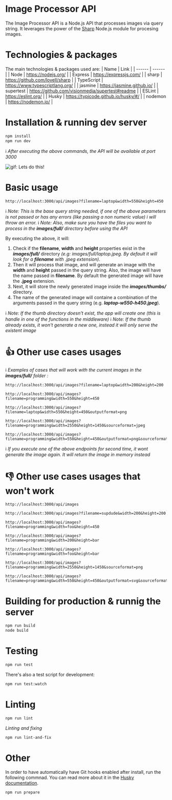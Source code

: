 # Image Processor API
The Image Processor API is a Node.js API that processes images via query string. It leverages the power of the [Sharp](https://github.com/lovell/sharp) Node.js module for procesing images.

# Technologies & packages
The main technologies & packages used are:
| Name | Link |
| ------ | ------ |
| Node | https://nodejs.org/ |
| Express | https://expressjs.com/ |
| sharp | https://github.com/lovell/sharp |
| TypeScript | https://www.typescriptlang.org/ |
| jasmine | https://jasmine.github.io/ |
| supertest | https://github.com/visionmedia/supertest#readme |
| ESLint | https://eslint.org/ |
| Husky | https://typicode.github.io/husky/#/ |
| nodemon | https://nodemon.io/ |

# Installation & running dev server
```sh
npm install
npm run dev
```
ℹ️ _After executing the above commands, the API will be available at port 3000_

![gif: Lets do this!](https://media.giphy.com/media/BpGWitbFZflfSUYuZ9/giphy.gif)

# Basic usage
```
http://localhost:3000/api/images?filename=laptop&width=550&height=450
```
ℹ️ _Note: This is the base query string needed, if one of the above parameters is not passed or has any errors (like passing a non numeric value) i will throw an error._
ℹ️ _Note:  Also, make sure you have the files you want to process in the **images/full/** directory before using the API_

By executing the above, it will:

1. Check if the **filename**, **width** and **height** properties exist in the _**images/full/**_ directory _(e.g: images/full/laptop.jpeg. By default it will look for a **filename** with .jpeg extension)_.
2. Then it will process that image, and will generate an image with the **width** and **height** passed in the query string. Also, the image will have the name passed in **filename**. By default the generated image will have the **.jpeg** extension.
3. Next, it will store the newly generated image inside the _**images/thumbs/**_ directory.
4. The name of the generated image will containe a combination of the arguments passed in the query string (e.g. _**laptop-w550-h450.jpeg**_).

ℹ️ _Note: If the thumb directory doesn't exist, the app will create one (this is handle in one of the functions in the middleware)_
ℹ️ _Note: If the thumb already exists, it won't generate a new one, instead it will only serve the existent image_

# 👍 Other use cases usages

ℹ️ _Examples of cases that will work with the current images in the _**images/full/**_ folder :_

```
http://localhost:3000/api/images?filename=laptop&width=200&height=200
```
```
http://localhost:3000/api/images?filename=programming&width=550&height=450
```
```
http://localhost:3000/api/images?filename=laptop&width=550&height=450&outputformat=png
```
```
http://localhost:3000/api/images?filename=programming&width=2550&height=1450&sourceformat=jpeg
```
```
http://localhost:3000/api/images?filename=programming&width=550&height=450&outputformat=png&sourceformat=jpeg
```
ℹ️ _If you execute one of the above endpoints for second time, it wont generate the image again. It will return the image in memory instead_


# 👎 Other use cases usages that won't work

```
http://localhost:3000/api/images
```
```
http://localhost:3000/api/images?filename=supdude&width=200&height=200
```
```
http://localhost:3000/api/images?filename=programming&width=foo&height=450
```
```
http://localhost:3000/api/images?filename=programming&width=200&height=bar
```
```
http://localhost:3000/api/images?filename=programming&width=foo&height=bar
```
```
http://localhost:3000/api/images?filename=programming&width=2550&height=1450&sourceformat=png
```
```
http://localhost:3000/api/images?filename=programming&width=550&height=450&outputformat=svg&sourceformat=jpeg
```
# Building for production & runnig the server

```sh
npm run build
node build
```

# Testing
```sh
npm run test
```
There's also a test script for development:

```sh
npm run test:watch
```

# Linting
```sh
npm run lint
```
_Linting and fixing_
```sh
npm run lint-and-fix
```

# Other
In order to have automatically have Git hooks enabled after install, run the following commnad. You can read more about it in the [Husky documentation](https://typicode.github.io/husky/#/?id=install).
```sh
npm run prepare
```
